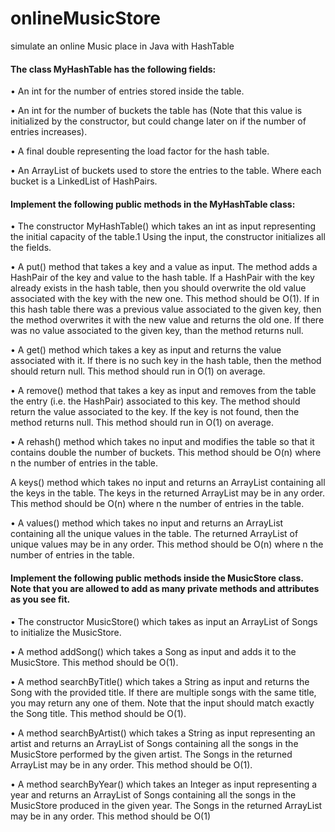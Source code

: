 # onlineMusicStore
simulate an online Music place in Java with HashTable

#### The class MyHashTable has the following fields:

• An int for the number of entries stored inside the table.

• An int for the number of buckets the table has (Note that this value is initialized by the constructor, but could change later on if the number of entries increases).

• A final double representing the load factor for the hash table.

• An ArrayList of buckets used to store the entries to the table. Where each bucket is a
LinkedList of HashPairs.


#### Implement the following public methods in the MyHashTable class:


• The constructor MyHashTable() which takes an int as input representing the initial capacity of the table.1 Using the input, the constructor initializes all the fields.


• A put() method that takes a key and a value as input. The method adds a HashPair of the key and value to the hash table. If a HashPair with the key already exists in the hash table, then you should overwrite the old value associated with the key with the new one. This method should be O(1). If in this hash table there was a previous value associated to the given key, then the method overwrites it with the new value and returns the old one. If there was no value associated to the given key, than the method returns null.


• A get() method which takes a key as input and returns the value associated with it. If there is no such key in the hash table, then the method should return null. This method should run in O(1) on average.


• A remove() method that takes a key as input and removes from the table the entry (i.e. the HashPair) associated to this key. The method should return the value associated to the key. If the key is not found, then the method returns null. This method should run in O(1) on average.


• A rehash() method which takes no input and modifies the table so that it contains double the number of buckets. This method should be O(n) where n the number of entries in the table.

A keys() method which takes no input and returns an ArrayList containing all the keys in the table. The keys in the returned ArrayList may be in any order. This method should be O(n) where n the number of entries in the table.


• A values() method which takes no input and returns an ArrayList containing all the unique values in the table. The returned ArrayList of unique values may be in any order. This method should be O(n) where n the number of entries in the table.


#### Implement the following public methods inside the MusicStore class. Note that you are allowed to add as many private methods and attributes as you see fit.

• The constructor MusicStore() which takes as input an ArrayList of Songs to initialize the MusicStore.

• A method addSong() which takes a Song as input and adds it to the MusicStore. This method should be O(1).

• A method searchByTitle() which takes a String as input and returns the Song with the provided title. If there are multiple songs with the same title, you may return any one of them. Note that the input should match exactly the Song title. This method should be O(1).

• A method searchByArtist() which takes a String as input representing an artist and returns an ArrayList of Songs containing all the songs in the MusicStore performed by the given artist. The Songs in the returned ArrayList may be in any order. This method should be O(1).

• A method searchByYear() which takes an Integer as input representing a year and returns an ArrayList of Songs containing all the songs in the MusicStore produced in the given year. The Songs in the returned ArrayList may be in any order. This method should be O(1)
